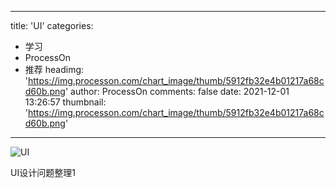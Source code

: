 
---
title: 'UI'
categories: 
 - 学习
 - ProcessOn
 - 推荐
headimg: 'https://img.processon.com/chart_image/thumb/5912fb32e4b01217a68cd60b.png'
author: ProcessOn
comments: false
date: 2021-12-01 13:26:57
thumbnail: 'https://img.processon.com/chart_image/thumb/5912fb32e4b01217a68cd60b.png'
---

<div>   
<img class="thumb" alt="UI" src="https://img.processon.com/chart_image/thumb/5912fb32e4b01217a68cd60b.png" referrerpolicy="no-referrer">
<p>UI设计问题整理1</p>  
</div>
            